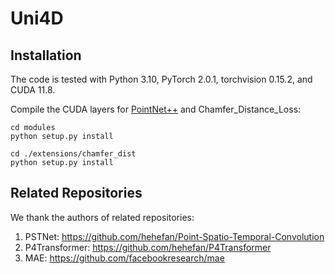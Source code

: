# Uni4D

## Installation
The code is tested with Python 3.10, PyTorch 2.0.1, torchvision 0.15.2, and CUDA 11.8.

Compile the CUDA layers for [PointNet++](http://arxiv.org/abs/1706.02413) and Chamfer_Distance_Loss:
```
cd modules
python setup.py install

cd ./extensions/chamfer_dist
python setup.py install
```

## Related Repositories  
We thank the authors of related repositories:
1. PSTNet: https://github.com/hehefan/Point-Spatio-Temporal-Convolution
2. P4Transformer: https://github.com/hehefan/P4Transformer
3. MAE: https://github.com/facebookresearch/mae

